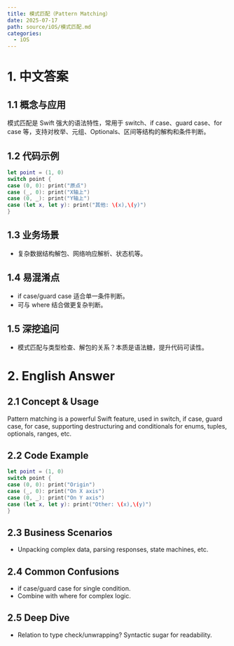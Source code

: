 ```yaml
---
title: 模式匹配（Pattern Matching）
date: 2025-07-17
path: source/iOS/模式匹配.md
categories:
  - iOS
---
```


# 1. 中文答案

## 1.1 概念与应用
模式匹配是 Swift 强大的语法特性，常用于 switch、if case、guard case、for case 等，支持对枚举、元组、Optionals、区间等结构的解构和条件判断。

## 1.2 代码示例
```swift
let point = (1, 0)
switch point {
case (0, 0): print("原点")
case (_, 0): print("X轴上")
case (0, _): print("Y轴上")
case (let x, let y): print("其他: \(x),\(y)")
}
```

## 1.3 业务场景
- 复杂数据结构解包、网络响应解析、状态机等。

## 1.4 易混淆点
- if case/guard case 适合单一条件判断。
- 可与 where 结合做更复杂判断。

## 1.5 深挖追问
- 模式匹配与类型检查、解包的关系？本质是语法糖，提升代码可读性。

# 2. English Answer

## 2.1 Concept & Usage
Pattern matching is a powerful Swift feature, used in switch, if case, guard case, for case, supporting destructuring and conditionals for enums, tuples, optionals, ranges, etc.

## 2.2 Code Example
```swift
let point = (1, 0)
switch point {
case (0, 0): print("Origin")
case (_, 0): print("On X axis")
case (0, _): print("On Y axis")
case (let x, let y): print("Other: \(x),\(y)")
}
```

## 2.3 Business Scenarios
- Unpacking complex data, parsing responses, state machines, etc.

## 2.4 Common Confusions
- if case/guard case for single condition.
- Combine with where for complex logic.

## 2.5 Deep Dive
- Relation to type check/unwrapping? Syntactic sugar for readability.
